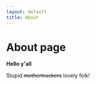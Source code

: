 ```yaml
---
layout: default
title: About
---
```



# About page

**Hello y'all**

Stupid ~~mothertruckers~~ lovely folk!
